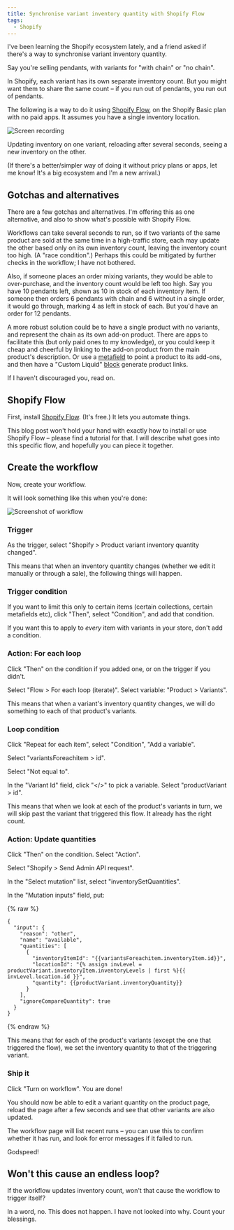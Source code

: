 ```yaml
---
title: Synchronise variant inventory quantity with Shopify Flow
tags:
  - Shopify
---
```


I've been learning the Shopify ecosystem lately, and a friend asked if there's a way to synchronise variant inventory quantity.

Say you're selling pendants, with variants for "with chain" or "no chain".

In Shopify, each variant has its own separate inventory count. But you might want them to share the same count – if you run out of pendants, you run out of pendants.

The following is a way to do it using [Shopify Flow](https://help.shopify.com/en/manual/shopify-flow), on the Shopify Basic plan with no paid apps. It assumes you have a single inventory location.

![Screen recording](/images/content/2025-07-12/pendant.gif)

<p class="caption">Updating inventory on one variant, reloading after several seconds, seeing a new inventory on the other.</p>

(If there's a better/simpler way of doing it without pricy plans or apps, let me know! It's a big ecosystem and I'm a new arrival.)

## Gotchas and alternatives

There are a few gotchas and alternatives. I'm offering this as one alternative, and also to show what's possible with Shopify Flow.

Workflows can take several seconds to run, so if two variants of the same product are sold at the same time in a high-traffic store, each may update the other based only on its own inventory count, leaving the inventory count too high. (A "race condition".) Perhaps this could be mitigated by further checks in the workflow; I have not bothered.

Also, if someone places an order mixing variants, they would be able to over-purchase, and the inventory count would be left too high. Say you have 10 pendants left, shown as 10 in stock of each inventory item. If someone then orders 6 pendants with chain and 6 without in a single order, it would go through, marking 4 as left in stock of each. But you'd have an order for 12 pendants.

A more robust solution could be to have a single product with no variants, and represent the chain as its own add-on product. There are apps to facilitate this (but only paid ones to my knowledge), or you could keep it cheap and cheerful by linking to the add-on product from the main product's description. Or use a [metafield](https://help.shopify.com/en/manual/custom-data/metafields) to point a product to its add-ons, and then have a "Custom Liquid" [block](https://help.shopify.com/en/manual/online-store/themes/theme-structure/sections-and-blocks) generate product links.

If I haven't discouraged you, read on.

## Shopify Flow

First, install [Shopify Flow](https://apps.shopify.com/flow). (It's free.) It lets you automate things.

This blog post won't hold your hand with exactly how to install or use Shopify Flow – please find a tutorial for that. I will describe what goes into this specific flow, and hopefully you can piece it together.

## Create the workflow

Now, create your workflow.

It will look something like this when you're done:

![Screenshot of workflow](/images/content/2025-07-12/workflow.png)

### Trigger

As the trigger, select "Shopify &gt; Product variant inventory quantity changed".

This means that when an inventory quantity changes (whether we edit it manually or through a sale), the following things will happen.

### Trigger condition

If you want to limit this only to certain items (certain collections, certain metafields etc), click "Then", select "Condition", and add that condition.

If you want this to apply to *every* item with variants in your store, don't add a condition.

### Action: For each loop

Click "Then" on the condition if you added one, or on the trigger if you didn't.

Select "Flow &gt; For each loop (iterate)". Select variable: "Product &gt; Variants".

This means that when a variant's inventory quantity changes, we will do something to each of that product's variants.

### Loop condition

Click "Repeat for each item", select "Condition", "Add a variable".

Select "variantsForeachitem > id".

Select "Not equal to".

In the "Variant Id" field, click "&lt;/&gt;" to pick a variable. Select "productVariant &gt; id".

This means that when we look at each of the product's variants in turn, we will skip past the variant that triggered this flow. It already has the right count.

### Action: Update quantities

Click "Then" on the condition. Select "Action".

Select "Shopify &gt; Send Admin API request".

In the "Select mutation" list, select "inventorySetQuantities".

In the "Mutation inputs" field, put:

{% raw %}
``` liquid
{
  "input": {
    "reason": "other",
    "name": "available",
    "quantities": [
      {
        "inventoryItemId": "{{variantsForeachitem.inventoryItem.id}}",
        "locationId": "{% assign invLevel = productVariant.inventoryItem.inventoryLevels | first %}{{ invLevel.location.id }}",
        "quantity": {{productVariant.inventoryQuantity}}
      }
    ],
    "ignoreCompareQuantity": true
  }
}
```
{% endraw %}

This means that for each of the product's variants (except the one that triggered the flow), we set the inventory quantity to that of the triggering variant.

### Ship it

Click "Turn on workflow". You are done!

You should now be able to edit a variant quantity on the product page, reload the page after a few seconds and see that other variants are also updated.

The workflow page will list recent runs – you can use this to confirm whether it has run, and look for error messages if it failed to run.

Godspeed!

## Won't this cause an endless loop?

If the workflow updates inventory count, won't that cause the workflow to trigger itself?

In a word, no. This does not happen. I have not looked into why. Count your blessings.
